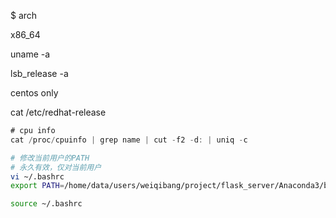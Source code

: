 $ arch

x86_64





uname -a

lsb_release -a



centos only

cat /etc/redhat-release

```csharp
# cpu info
cat /proc/cpuinfo | grep name | cut -f2 -d: | uniq -c
```



```bash
# 修改当前用户的PATH
# 永久有效，仅对当前用户
vi ~/.bashrc
export PATH=/home/data/users/weiqibang/project/flask_server/Anaconda3/bin:$PATH

source ~/.bashrc

```



